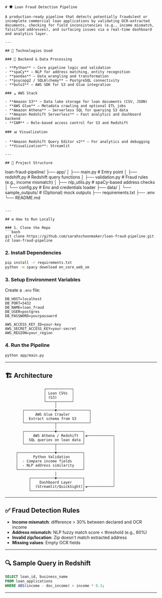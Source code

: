 ```
# 🛡️ Loan Fraud Detection Pipeline

A production-ready pipeline that detects potentially fraudulent or incomplete commercial loan applications by validating OCR-extracted documents, checking for field inconsistencies (e.g., income mismatch, falsified addresses), and surfacing issues via a real-time dashboard and analytics layer.

---

## 🔧 Technologies Used

### 🐍 Backend & Data Processing

- **Python** – Core pipeline logic and validation
- **spaCy** – NLP for address matching, entity recognition
- **pandas** – Data wrangling and transformation
- **psycopg2 / SQLAlchemy** – PostgreSQL connectivity
- **boto3** – AWS SDK for S3 and Glue integration

### ☁️ AWS Stack

- **Amazon S3** – Data lake storage for loan documents (CSV, JSON)
- **AWS Glue** – Metadata crawling and optional ETL jobs
- **Amazon Athena** – Serverless SQL for querying S3 data
- **Amazon Redshift Serverless** – Fast analytics and dashboard backend
- **IAM** – Role-based access control for S3 and Redshift

### 📊 Visualization

- **Amazon Redshift Query Editor v2** – For analytics and debugging
- **Visualization**: Streamlit

---

## 📁 Project Structure
```

loan-fraud-pipeline/
├── app/
│ ├── main.py # Entry point
│ ├── redshift.py # Redshift query functions
│ ├── validation.py # Fraud rules (e.g., income mismatch)
│ ├── nlp_utils.py # spaCy-based address checks
│ └── config.py # Env and credentials loader
├── data/
│ └── sample_outputs/ # (Optional) mock outputs
├── requirements.txt
├── .env
└── README.md

````

---

## ⚙️ How to Run Locally

### 1. Clone the Repo
```bash
git clone https://github.com/sarahschoonmaker/loan-fraud-pipeline.git
cd loan-fraud-pipeline
````

### 2. Install Dependencies

```bash
pip install -r requirements.txt
python -m spacy download en_core_web_sm
```

### 3. Setup Environment Variables

Create a `.env` file:

```
DB_HOST=localhost
DB_PORT=5432
DB_NAME=loan_fraud
DB_USER=postgres
DB_PASSWORD=yourpassword

AWS_ACCESS_KEY_ID=your-key
AWS_SECRET_ACCESS_KEY=your-secret
AWS_REGION=your_region
```

### 4. Run the Pipeline

```bash
python app/main.py
```

---

## 🏗️ Architecture

```text
                  ┌────────────┐
                  │ Loan CSVs  │
                  │ (S3)       │
                  └────┬───────┘
                       │
        ┌──────────────▼───────────────┐
        │     AWS Glue Crawler         │
        │  Extract schema from S3      │
        └──────────────┬───────────────┘
                       │
        ┌──────────────▼────────────┐
        │    AWS Athena / Redshift  │◄────────────┐
        │  SQL queries on loan data │             │
        └──────────────┬────────────┘             │
                       │                          │
     ┌─────────────────▼────────────┐             │
     │       Python Validation      │             │
     │  - Compare income fields     │             │
     │  - NLP address similarity    │             │
     └──────────────────────────────┘             │
                       │                          │
           ┌───────────▼────────────┐             │
           │    Dashboard Layer     │             │
           │  (Streamlit/QuickSight)│◄────────────┘
           └────────────────────────┘
```

---

## ✅ Fraud Detection Rules

- **Income mismatch**: difference > 30% between declared and OCR income
- **Address mismatch**: NLP fuzzy match score < threshold (e.g., 80%)
- **Invalid zip/location**: Zip doesn't match extracted address
- **Missing values**: Empty OCR fields

---

## 🔍 Sample Query in Redshift

```sql
SELECT loan_id, business_name
FROM loan_applications
WHERE ABS(income - doc_income) > income * 0.3;
```

---
